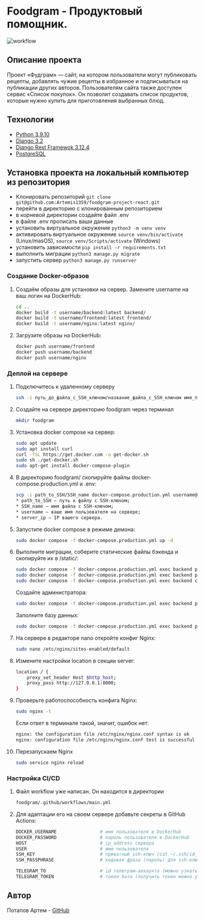 # Foodgram - Продуктовый помощник.

![workflow](https://github.com/artemis1359/foodgram-project-react/actions/workflows/main.yml/badge.svg)


## Описание проекта
Проект «Фудграм» — сайт, на котором пользователи могут публиковать рецепты, добавлять чужие рецепты в избранное и подписываться на публикации других авторов. Пользователям сайта также доступен сервис «Список покупок». Он позволит создавать список продуктов, которые нужно купить для приготовления выбранных блюд.

## Технологии

- [Python 3.9.10](https://www.python.org/downloads/)
- [Django 3.2](https://www.djangoproject.com/)
- [Django Rest Framewok 3.12.4](https://www.django-rest-framework.org/)
- [PostgreSQL](https://postgrespro.ru/docs/postgresql)
 
## Установка проекта на локальный компьютер из репозитория 
 - Клонировать репозиторий `git clone git@github.com:Artemis1359/foodgram-project-react.git`
 - перейти в директорию с клонированным репозиторием
 - в корневой директории создайте файл .env
 - в файле .env прописать ваши данные
 - установить виртуальное окружение `python3 -m venv venv`
 - активировать виртуальное окружение `source venv/bin/activate` (Linux/masOS), `source venv/Scripts/activate` (Windows)
 - установить зависимости `pip install -r requirements.txt`
 - выполнить миграции `python3 manage.py migrate`
 - запустить сервер `python3 manage.py runserver`

### Создание Docker-образов

1.  Создаём образы для установки на сервер. Замените username на ваш логин на DockerHub:

    ```bash
    cd ..
    docker build -t username/backend:latest backend/
    docker build -t username/frontend:latest frontend/
    docker build -t username/nginx:latest nginx/
    ```

2. Загрузите образы на DockerHub:

    ```bash
    docker push username/frontend
    docker push username/backend
    docker push username/nginx
    ```

### Деплой на сервере

1. Подключитесь к удаленному серверу

    ```bash
    ssh -i путь_до_файла_с_SSH_ключом/название_файла_с_SSH_ключом имя_пользователя@ip_адрес_сервера 
    ```

2. Создайте на сервере директорию foodgram через терминал

    ```bash
    mkdir foodgram
    ```

3. Установка docker compose на сервер:

    ```bash
    sudo apt update
    sudo apt install curl
    curl -fSL https://get.docker.com -o get-docker.sh
    sudo sh ./get-docker.sh
    sudo apt-get install docker-compose-plugin
    ```

4. В директорию foodgram/ скопируйте файлы docker-compose.production.yml и .env:

    ```bash
    scp -i path_to_SSH/SSH_name docker-compose.production.yml username@server_ip:/home/username/foodgram/docker-compose.production.yml
    * path_to_SSH — путь к файлу с SSH-ключом;
    * SSH_name — имя файла с SSH-ключом;
    * username — ваше имя пользователя на сервере;
    * server_ip — IP вашего сервера.
    ```

5. Запустите docker compose в режиме демона:

    ```bash
    sudo docker compose -f docker-compose.production.yml up -d
    ```

6. Выполните миграции, соберите статические файлы бэкенда и скопируйте их в /static/:

    ```bash
    sudo docker compose -f docker-compose.production.yml exec backend python manage.py migrate
    sudo docker compose -f docker-compose.production.yml exec backend python manage.py collectstatic
    sudo docker compose -f docker-compose.production.yml exec backend cp -r /app/static/. /backend_static/static/
    ```
    Создайте администратора:

    ```bash
    sudo docker compose -f docker-compose.production.yml exec backend python manage.py createsuperuser
    ```
    Заполните базу данных:
    ```bash
    sudo docker compose -f docker-compose.production.yml exec backend python manage.py loaddata
    ```

7. На сервере в редакторе nano откройте конфиг Nginx:

    ```bash
    sudo nano /etc/nginx/sites-enabled/default
    ```

8. Измените настройки location в секции server:

    ```bash
    location / {
        proxy_set_header Host $http_host;
        proxy_pass http://127.0.0.1:8000;
    }
    ```

9. Проверьте работоспособность конфига Nginx:

    ```bash
    sudo nginx -t
    ```
    Если ответ в терминале такой, значит, ошибок нет:
    ```bash
    nginx: the configuration file /etc/nginx/nginx.conf syntax is ok
    nginx: configuration file /etc/nginx/nginx.conf test is successful
    ```

10. Перезапускаем Nginx
    ```bash
    sudo service nginx reload
    ```

### Настройка CI/CD

1. Файл workflow уже написан. Он находится в директории

    ```bash
    foodgram/.github/workflows/main.yml
    ```

2. Для адаптации его на своем сервере добавьте секреты в GitHub Actions:

    ```bash
    DOCKER_USERNAME                # имя пользователя в DockerHub
    DOCKER_PASSWORD                # пароль пользователя в DockerHub
    HOST                           # ip_address сервера
    USER                           # имя пользователя
    SSH_KEY                        # приватный ssh-ключ (cat ~/.ssh/id_rsa)
    SSH_PASSPHRASE                 # кодовая фраза (пароль) для ssh-ключа

    TELEGRAM_TO                    # id телеграм-аккаунта (можно узнать у @userinfobot, команда /start)
    TELEGRAM_TOKEN                 # токен бота (получить токен можно у @BotFather, /token, имя бота)
    ```


## Автор
Потапов Артем - [GitHub](https://github.com/artemis1359)
